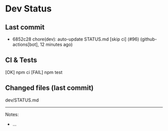 # Dev Status

## Last commit
- 6852c28 chore(dev): auto-update STATUS.md [skip ci] (#96) (github-actions[bot], 12 minutes ago)
## CI & Tests
[OK] npm ci
[FAIL] npm test

## Changed files (last commit)
dev/STATUS.md

---
Notes:
- ...

